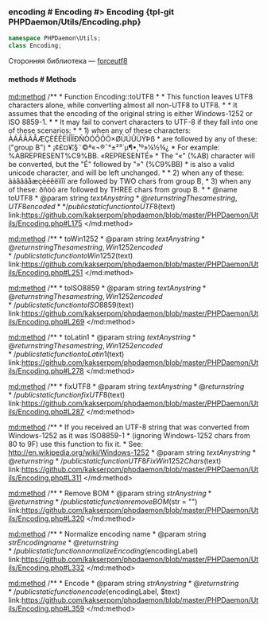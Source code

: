 ### encoding # Encoding #> Encoding {tpl-git PHPDaemon/Utils/Encoding.php}

```php
namespace PHPDaemon\Utils;
class Encoding;
```

Сторонняя библиотека — [forceutf8](https://github.com/neitanod/forceutf8)

<!-- include-namespace path="\PHPDaemon\Utils\Encoding" level="" access="" -->
#### methods # Methods

<md:method>
/**
	 * Function Encoding::toUTF8
	 *
	 * This function leaves UTF8 characters alone, while converting almost all non-UTF8 to UTF8.
	 * 
	 * It assumes that the encoding of the original string is either Windows-1252 or ISO 8859-1.
	 *
	 * It may fail to convert characters to UTF-8 if they fall into one of these scenarios:
	 *
	 * 1) when any of these characters:   ÀÁÂÃÄÅÆÇÈÉÊËÌÍÎÏÐÑÒÓÔÕÖ×ØÙÚÛÜÝÞß
	 *    are followed by any of these:  ("group B")
	 *                                    ¡¢£¤¥¦§¨©ª«¬­®¯°±²³´µ¶•¸¹º»¼½¾¿
	 * For example:   %ABREPRESENT%C9%BB. «REPRESENTÉ»
	 * The "«" (%AB) character will be converted, but the "É" followed by "»" (%C9%BB) 
	 * is also a valid unicode character, and will be left unchanged.
	 *
	 * 2) when any of these: àáâãäåæçèéêëìíîï  are followed by TWO chars from group B,
	 * 3) when any of these: ðñòó  are followed by THREE chars from group B.
	 *
	 * @name toUTF8
	 * @param  string $text Any string
	 * @return string       The same string, UTF8 encoded
	 *
	 */
public static function toUTF8($text)
link:https://github.com/kakserpom/phpdaemon/blob/master/PHPDaemon/Utils/Encoding.php#L175
</md:method>

<md:method>
/**
	 * toWin1252
	 * @param  string $text Any string
	 * @return string       The same string, Win1252 encoded
	 */
public static function toWin1252($text)
link:https://github.com/kakserpom/phpdaemon/blob/master/PHPDaemon/Utils/Encoding.php#L251
</md:method>

<md:method>
/**
	 * toISO8859
	 * @param  string $text Any string
	 * @return string       The same string, Win1252 encoded
	 */
public static function toISO8859($text)
link:https://github.com/kakserpom/phpdaemon/blob/master/PHPDaemon/Utils/Encoding.php#L269
</md:method>

<md:method>
/**
	 * toLatin1
	 * @param  string $text Any string
	 * @return string       The same string, Win1252 encoded
	 */
public static function toLatin1($text)
link:https://github.com/kakserpom/phpdaemon/blob/master/PHPDaemon/Utils/Encoding.php#L278
</md:method>

<md:method>
/**
	 * fixUTF8
	 * @param  string $text Any string
	 * @return string
	 */
public static function fixUTF8($text)
link:https://github.com/kakserpom/phpdaemon/blob/master/PHPDaemon/Utils/Encoding.php#L287
</md:method>

<md:method>
/**
	 * If you received an UTF-8 string that was converted from Windows-1252 as it was ISO8859-1 
	 * (ignoring Windows-1252 chars from 80 to 9F) use this function to fix it.
	 * See: http://en.wikipedia.org/wiki/Windows-1252
	 * @param  string $text Any string
	 * @return string
	 */
public static function UTF8FixWin1252Chars($text)
link:https://github.com/kakserpom/phpdaemon/blob/master/PHPDaemon/Utils/Encoding.php#L311
</md:method>

<md:method>
/**
	 * Remove BOM
	 * @param  string $str Any string
	 * @return string
	 */
public static function removeBOM($str = "")
link:https://github.com/kakserpom/phpdaemon/blob/master/PHPDaemon/Utils/Encoding.php#L320
</md:method>

<md:method>
/**
	 * Normalize encoding name
	 * @param  string $str Encoding name
	 * @return string
	 */
public static function normalizeEncoding($encodingLabel)
link:https://github.com/kakserpom/phpdaemon/blob/master/PHPDaemon/Utils/Encoding.php#L332
</md:method>

<md:method>
/**
	 * Encode
	 * @param  string $str Any string
	 * @return string
	 */
public static function encode($encodingLabel, $text)
link:https://github.com/kakserpom/phpdaemon/blob/master/PHPDaemon/Utils/Encoding.php#L359
</md:method>

<div class="clearboth"></div>


<!--/ include-namespace -->
